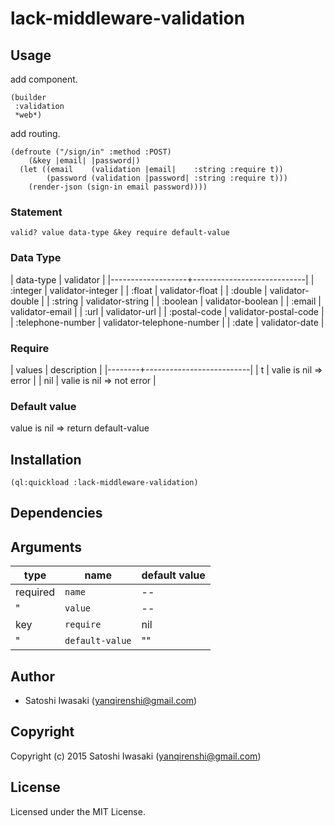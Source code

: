 # lack-middleware-validation

## Usage
add component.

```common-lisp
(builder
 :validation
 *web*)
```

add routing.

```common-lisp
(defroute ("/sign/in" :method :POST)
    (&key |email| |password|)
  (let ((email    (validation |email|    :string :require t))
        (password (validation |password| :string :require t)))
    (render-json (sign-in email password))))
```

### Statement

```
valid? value data-type &key require default-value
```

### Data Type

| data-type         | validator                  |
|-------------------+----------------------------|
| :integer          | validator-integer          |
| :float            | validator-float            |
| :double           | validator-double           |
| :string           | validator-string           |
| :boolean          | validator-boolean          |
| :email            | validator-email            |
| :url              | validator-url              |
| :postal-code      | validator-postal-code      |
| :telephone-number | validator-telephone-number |
| :date             | validator-date             |

### Require

| values | description              |
|--------+--------------------------|
| t      | valie is nil ⇒ error     |
| nil    | valie is nil ⇒ not error |

### Default value

value is nil ⇒ return default-value

## Installation

```common-lisp
(ql:quickload :lack-middleware-validation)
```

## Dependencies

## Arguments

| type     | name            | default value |
|----------|-----------------|---------------|
| required | `name`          | --            |
| "        | `value`         | --            |
| key      | `require`       | nil           |
| "        | `default-value` | ""            |

## Author

+ Satoshi Iwasaki (yanqirenshi@gmail.com)

## Copyright

Copyright (c) 2015 Satoshi Iwasaki (yanqirenshi@gmail.com)

## License

Licensed under the MIT License.
